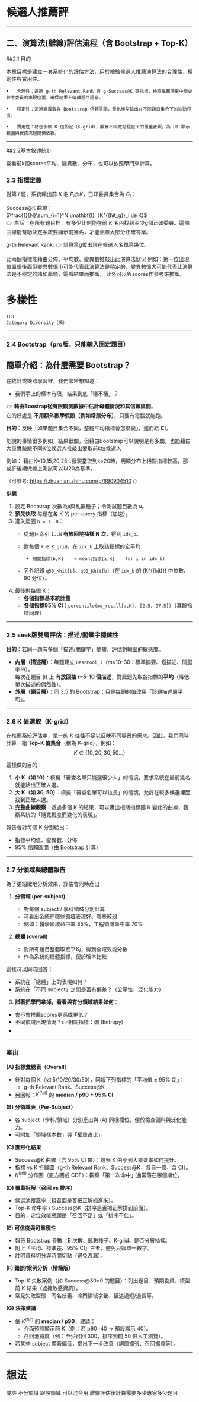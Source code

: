 # 候選人推薦評



---


## 二、演算法(離線)評估流程（含 Bootstrap + Top-K）
##2.1 目的

本章目標是建立一套系統化的評估方法，用於檢驗候選人推薦演算法的合理性、穩定性與實用性。

	•	合理性：透過 g-th Relevant Rank 與 g-Success@K 等指標，檢查推薦清單中歷史參考委員的出現位置，確保結果不偏離題目語意。
 
	•	穩定性：透過變異數與 Bootstrap 信賴區間，量化模型輸出在不同題目集合下的波動程度。
 
	•	實用性：結合多個 K 值設定（K-grid），觀察不同寬鬆程度下的覆蓋表現，為 UI 顯示範圍與實務流程提供依據。

---
##2.2基本敘述統計

查看前k個scores平均、變異數、分布，也可以依照學門來計算。

### 2.3 指標定義

對第 $i$ 題，系統輸出前 $K$ 名 $P_i@K$，已知委員集合為 $G_i$：


Success@K 曲線：  
  $\frac{1}{N}\sum_{i=1}^N \mathbf{I}（K^{(hit_g)}_i \le K)$  
  👉 白話：在所有題目裡，有多少比例能在前 $K$ 名內找到至少g個正確委員。這條曲線能幫助決定系統要顯示前幾名，才能涵蓋大部分正確答案。
  
g-th Relevant Rank:
 👉 計算第g位出現在候選人名單第幾位。
 
此兩個指標能藉由分佈、平均數、變異數推敲出此演算法狀況
例如：第一位出現位置很後面但變異數很小可能代表此演算法是穩定的，變異數很大可能代表此演算法是不穩定的諸如此類，需看結果而推斷，
此外可以與scores作參考來推斷。

# 多樣性
    ILD
	Category Diversity（熵）
	


---



### 2.4 Bootstrap（pro版，只能輸入固定題目）
## 簡單介紹：為什麼需要 Bootstrap？
在統計或機器學習裡，我們常常想知道：
- 我們手上的樣本有限，結果到底「穩不穩」？

👉 **藉由Boostrap從有限觀測數據中估計母體情況和其信賴區間**。  
它的好處是 **不用額外數學假設（例如常態分布）**，只要有電腦就能跑。

**目的**：反映「如果題目集合不同，整體平均指標會怎麼變」，進而給 **CI**。

能說的事情很多例如，結果很爛，但藉由Bootstrap可以說明是有多爛，也能藉由大量實驗跟不同K位候選人推敲出要取前k位候選人

例如： 藉由K=10,15,20,25...發現當取到k=20時，明顯分布上相關指標較高，那或許後續做線上測試可以以20為基準。

（可參考: https://zhuanlan.zhihu.com/p/690904510 /）

**步驟**
1. 設定 Bootstrap 次數為`B`與亂數種子；令測試題目數為 `N`。
2. **預先快取** 每題在各 K 的 per-query 指標（加速）。
3. 進入迴圈 `b = 1..B`：
   - 從題目索引 `1..N` **有放回地抽樣 N 次**，得到 `idx_b`。
   - 對每個 `K ∈ K_grid`，在 `idx_b` 上取該指標的宏平均：
     - `相關指標[b,K]    = mean(指標[i,K]    for i in idx_b)`

   - 另外記錄 `q50_Khit[b]`、`q90_Khit[b]`（在 `idx_b` 的 \(K^{(hit)}\) 中位數、90 分位）。
4. 最後對每個 K：
   - **各個指標基本統計量**
   - **各個指標95% CI**：`percentile(mu_recall[:,K], [2.5, 97.5])`（其餘指標同理）
---

### 2.5 seek版雙層評估：描述/關鍵字穩健性
**目的**：若同一題有多個「描述/關鍵字」變體，評估對輸出的敏感度。

- **內層（描述層）**：每題建立 `DescPool_i`（m≈10–30：標準摘要、短描述、關鍵字串）。  
  每次在題目 \(i\) 上 **有放回抽 r=5–10 個描述**，對此題先取各指標的**平均**（降低單次描述的偶然性）。
- **外層（題目層）**：同 3.5 的 Bootstrap；只是每題的值改用「該題描述層平均」。


---
### 2.6 K 值選取（K-grid）
在推薦系統評估中，單一的 $K$ 往往不足以反映不同場景的需求。因此，我們同時計算一組 **Top-K 值集合**（稱為 K-grid），例如：  
$$
K \in \{ 10, 20, 30, 50...\}
$$

這樣做的目的：
1. **小 K（如  10）**：模擬「審查名單只能選很少人」的情境，要求系統在最前幾名就能給出正確人選。  
2. **大 K（如 30, 50）**：模擬「審查名單可以拉長」的情境，允許在較多候選裡面找到正確人選。  
3. **完整曲線觀察**：透過多個 K 的結果，可以畫出相關指標隨 K 變化的曲線，觀察系統的「隨寬鬆度而變化的表現」。  

報告會對每個 K 分別給出：  
- 指標平均值、變異數、分佈  
- 95% 信賴區間（由 Bootstrap 計算）  

---
### 2.7 分領域與總體報告
為了更細緻地分析效果，評估會同時產出：
1. **分領域 (per-subject)**：  
   - 對每個 subject / 學科領域分別計算 
   - 可看出系統在哪些領域表現好、哪些較弱
   - 例如：醫學領域命中率 85%，工程領域命中率 70%

2. **總體 (overall)**：  
   - 對所有題目整體取宏平均，得到全域效能分數  
   - 作為系統的總體指標，便於版本比較

這樣可以同時回答：  
- 系統在「總體」上的表現如何？  
- 系統在「不同 subject」之間是否有偏差？（公平性、泛化能力）
3. **試著把學門拿掉，看看與有分領域結果如何**：
  - 會不會推薦scores更高或更低？
  - 不同領域出現情況？👉相關指標：熵 (Entropy)
  - 
  



---
###  產出

**(A) 指標彙總表（Overall）**
- 針對每個 K（如 5/10/20/30/50），回報下列指標的「平均值 ± 95% CI」：
  - g-th Relevant Rank、Success@K
- 另回報：$K^{(hit)}$ 的 **median / p90 ± 95% CI**

**(B) 分領域表（Per-Subject）**
- 各 subject（學科/領域）分別產出與 (A) 同樣欄位，便於檢查偏科與泛化能力。
- 可附加「領域樣本數」與「權重占比」。

**(C) 圖形化結果**
- Success@K 曲線（含 95% CI 帶）：觀察 K 由小到大覆蓋率如何提升。
- 指標 vs K 折線圖（g-th Relevant Rank、Success@K，各自一條，含 CI）。
- $K^{(hit)}$ 分布圖（直方圖或 CDF）：觀察「第一次命中」通常落在哪個順位。

**(D) 覆蓋拆解（召回 vs 排序）**
- 候選池覆蓋率（粗召回是否把正解抓進來）。
- Top-K 命中率 / Success@K（排序是否把正解排到前面）。
- 目的：定位效能瓶頸是「召回不足」或「排序不佳」。

**(E) 可信度與可重現性**
- 報告 Bootstrap 參數：B 次數、亂數種子、K-grid、是否分層抽樣。
- 附上「平均、標準差、95% CI」三者，避免只報單一數字。
- 註明資料切分與時間切點（避免洩漏）。

**(F) 錯誤/案例分析（精簡版）**
- Top-K 失敗案例（如 Success@30=0 的題目）：列出題目、預期委員、模型前 K 結果（遮掩敏感資訊）。
- 常見失敗型態：同名歧義、冷門領域字彙、描述過短/過長等。

**(G) 決策建議**
- 依 $K^{(hit)}$ 的 **median / p90**，建議：
  - 介面預設顯示前 K（例：若 p90=40 → 預設顯示 40）。
  - 召回池寬度（例：至少召回 300，排序到前 50 供人工瀏覽）。
- 若某些 subject 顯著偏低，提出下一步改善（詞庫擴張、召回擴寬等）。
 --- 
# 想法
或許 不分領域 跟設領域 可以混合用 離線評估後計算需要多少專家多少題目
